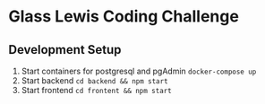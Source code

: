 # Glass Lewis Coding Challenge

## Development Setup

1. Start containers for postgresql and pgAdmin ```docker-compose up```
2. Start backend ```cd backend && npm start```
3. Start frontend ```cd frontent && npm start```
